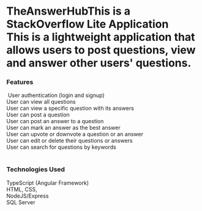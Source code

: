 # TheAnswerHubThis is a StackOverflow Lite Application<br>This is a lightweight application that allows users to post questions, view and answer other users' questions. <h3>Features</h3> User authentication (login and signup)<br>User can view all questions<br>User can view a specific question with its answers<br>User can post a question<br>User can post an answer to a question<br>User can mark an answer as the best answer<br>User can upvote or downvote a question or an answer<br>User can edit or delete their questions or answers<br>User can search for questions by keywords<br> <h3>Technologies Used</h3>TypeScript (Angular Framework)<br>HTML, CSS,<br>NodeJS/Express<br>SQL Server
